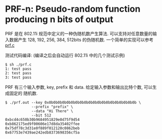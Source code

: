 PRF-n: Pseudo-random function producing n bits of output
========================================================

PRF 是在 802.11i 规范中定义的一种伪随机数产生算法. 可以支持对任意数量的输入数据产生
128, 192, 256, 384, 512bits 的伪随机数. 一个简单的实现可以参考 [prf.c](./prf.c)

测试代码编译:
(编译之后会自动运行 802.11i 中的几个测试示例)

```console
$ sh ./prf.c
1: test pass
2: test pass
3: test pass
```

PRF 有三个输入参数, key, prefix 和 data. 给定输入参数和输出比特个数, 可以生成固定的
随机数.

```console
$ ./prf.out --key 0x0b0b0b0b0b0b0b0b0b0b0b0b0b0b0b0b0b0b0b0b \
            --prefix "prefix" \
            --data "Hi There" \
            --bit 512
0xbcd4c650b30b9684951829e0d75f9d54
0xb862175ed9f00606e17d8da35402ffee
0x75df78c3d31e0f889f012120c0862beb
0x67753e7439ae242edb8373698356cf5a
```
